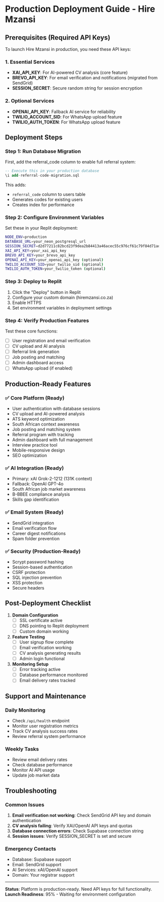 # Production Deployment Guide - Hire Mzansi

## Prerequisites (Required API Keys)

To launch Hire Mzansi in production, you need these API keys:

### 1. Essential Services
- **XAI_API_KEY**: For AI-powered CV analysis (core feature)
- **BREVO_API_KEY**: For email verification and notifications (migrated from SendGrid)
- **SESSION_SECRET**: Secure random string for session encryption

### 2. Optional Services
- **OPENAI_API_KEY**: Fallback AI service for reliability
- **TWILIO_ACCOUNT_SID**: For WhatsApp upload feature
- **TWILIO_AUTH_TOKEN**: For WhatsApp upload feature

## Deployment Steps

### Step 1: Run Database Migration

First, add the referral_code column to enable full referral system:

```sql
-- Execute this in your production database
\i add-referral-code-migration.sql
```

This adds:
- `referral_code` column to users table
- Generates codes for existing users
- Creates index for performance

### Step 2: Configure Environment Variables

Set these in your Replit deployment:

```bash
NODE_ENV=production
DATABASE_URL=your_neon_postgresql_url
SESSION_SECRET=d2d77211c82bcd23f9dea2b84413a46acec55c976cf61c79f84d71ad47526ecf
XAI_API_KEY=your_xai_api_key
BREVO_API_KEY=your_brevo_api_key
OPENAI_API_KEY=your_openai_api_key (optional)
TWILIO_ACCOUNT_SID=your_twilio_sid (optional)
TWILIO_AUTH_TOKEN=your_twilio_token (optional)
```

### Step 3: Deploy to Replit

1. Click the "Deploy" button in Replit
2. Configure your custom domain (hiremzansi.co.za)
3. Enable HTTPS
4. Set environment variables in deployment settings

### Step 4: Verify Production Features

Test these core functions:
- [ ] User registration and email verification
- [ ] CV upload and AI analysis
- [ ] Referral link generation
- [ ] Job posting and matching
- [ ] Admin dashboard access
- [ ] WhatsApp upload (if enabled)

## Production-Ready Features

### ✅ Core Platform (Ready)
- User authentication with database sessions
- CV upload and AI-powered analysis
- ATS keyword optimization
- South African context awareness
- Job posting and matching system
- Referral program with tracking
- Admin dashboard with full management
- Interview practice tool
- Mobile-responsive design
- SEO optimization

### ✅ AI Integration (Ready)
- Primary: xAI Grok-2-1212 (131K context)
- Fallback: OpenAI GPT-4o
- South African job market awareness
- B-BBEE compliance analysis
- Skills gap identification

### ✅ Email System (Ready)
- SendGrid integration
- Email verification flow
- Career digest notifications
- Spam folder prevention

### ✅ Security (Production-Ready)
- Scrypt password hashing
- Session-based authentication
- CSRF protection
- SQL injection prevention
- XSS protection
- Secure headers

## Post-Deployment Checklist

1. **Domain Configuration**
   - [ ] SSL certificate active
   - [ ] DNS pointing to Replit deployment
   - [ ] Custom domain working

2. **Feature Testing**
   - [ ] User signup flow complete
   - [ ] Email verification working
   - [ ] CV analysis generating results
   - [ ] Admin login functional

3. **Monitoring Setup**
   - [ ] Error tracking active
   - [ ] Database performance monitored
   - [ ] Email delivery rates tracked

## Support and Maintenance

### Daily Monitoring
- Check `/api/health` endpoint
- Monitor user registration metrics
- Track CV analysis success rates
- Review referral system performance

### Weekly Tasks
- Review email delivery rates
- Check database performance
- Monitor AI API usage
- Update job market data

## Troubleshooting

### Common Issues
1. **Email verification not working**: Check SendGrid API key and domain authentication
2. **CV analysis failing**: Verify XAI/OpenAI API keys and quotas
3. **Database connection errors**: Check Supabase connection string
4. **Session issues**: Verify SESSION_SECRET is set and secure

### Emergency Contacts
- Database: Supabase support
- Email: SendGrid support
- AI Services: xAI/OpenAI support
- Domain: Your registrar support

---

**Status**: Platform is production-ready. Need API keys for full functionality.
**Launch Readiness**: 95% - Waiting for environment configuration
